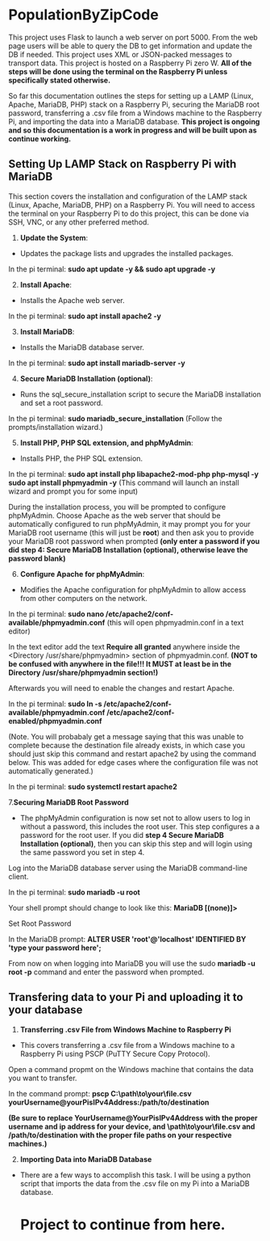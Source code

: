 # PopulationByZipCode
This project uses Flask to launch a web server on port 5000. From the web page users will be able to query the DB to get information and update the DB if needed. This project uses XML or JSON-packed messages to transport data. This project is hosted on a Raspberry Pi zero W. **All of the steps will be done using the terminal on the Raspberry Pi unless specifically stated otherwise.**

So far this documentation outlines the steps for setting up a LAMP (Linux, Apache, MariaDB, PHP) stack on a Raspberry Pi, securing the MariaDB root password, transferring a .csv file from a Windows machine to the Raspberry Pi, and importing the data into a MariaDB database.  **This project is ongoing and so this documentation is a work in progress and will be built upon as continue working.**

## Setting Up LAMP Stack on Raspberry Pi with MariaDB

This section covers the installation and configuration of the LAMP stack (Linux, Apache, MariaDB, PHP) on a Raspberry Pi. You will need to access the terminal on your Raspberry Pi to do this project, this can be done via SSH, VNC, or any other preferred method.

1. **Update the System**:
- Updates the package lists and upgrades the installed packages.

In the pi terminal:
**sudo apt update -y && sudo apt upgrade -y**

2. **Install Apache**:
- Installs the Apache web server.

In the pi terminal:
**sudo apt install apache2 -y**

3. **Install MariaDB**:
- Installs the MariaDB database server.

In the pi terminal:
**sudo apt install mariadb-server -y**

4. **Secure MariaDB Installation (optional)**:
- Runs the sql_secure_installation script to secure the MariaDB installation and set a root password.

In the pi terminal:
**sudo mariadb_secure_installation**
(Follow the prompts/installation wizard.)

5. **Install PHP, PHP SQL extension, and phpMyAdmin**:
- Installs PHP, the PHP SQL extension.

In the pi terminal:
**sudo apt install php libapache2-mod-php php-mysql -y**
**sudo apt install phpmyadmin -y** (This command will launch an install wizard and prompt you for some input)

During the installation process, you will be prompted to configure phpMyAdmin. Choose Apache as the web server that should be automatically configured to run phpMyAdmin, it may prompt you for your MariaDB root username (this will just be **root**) and then ask you to provide your MariaDB root password when prompted **(only enter a password if you did step 4: Secure MariaDB Installation (optional), otherwise leave the password blank)**

6. **Configure Apache for phpMyAdmin**:
- Modifies the Apache configuration for phpMyAdmin to allow access from other computers on the network.

In the pi terminal:
**sudo nano /etc/apache2/conf-available/phpmyadmin.conf** (this will open phpmyadmin.conf in a text editor)

In the text editor add the text **Require all granted** anywhere inside the <Directory /usr/share/phpmyadmin> section of phpmyadmin.conf. **(NOT to be confused with anywhere in the file!!! It MUST at least be in the Directory /usr/share/phpmyadmin section!)**

Afterwards you will need to enable the changes and restart Apache.

In the pi terminal:
**sudo ln -s /etc/apache2/conf-available/phpmyadmin.conf /etc/apache2/conf-enabled/phpmyadmin.conf**

(Note. You will probabaly get a message saying that this was unable to complete because the destination file already exists, in which case you should just skip this command and restart apache2 by using the command below. This was added for edge cases where the configuration file was not automatically generated.)

In the pi terminal:
**sudo systemctl restart apache2**

7.**Securing MariaDB Root Password**
- The phpMyAdmin configuration is now set not to allow users to log in without a password, this includes the root user. This step configures a a password for the root user. If you did **step 4 Secure MariaDB Installation (optional)**, then you can skip this step and will login using the same password you set in step 4.

Log into the MariaDB database server using the MariaDB command-line client.

In the pi terminal:
**sudo mariadb -u root**

Your shell prompt should change to look like this:
**MariaDB [(none)]>**

Set Root Password

In the MariaDB prompt:
**ALTER USER 'root'@'localhost' IDENTIFIED BY 'type your password here';**

From now on when logging into MariaDB you will use the sudo **mariadb -u root -p** command and enter the password when prompted.

## Transfering data to your Pi and uploading it to your database

1. **Transferring .csv File from Windows Machine to Raspberry Pi**
- This covers transferring a .csv file from a Windows machine to a Raspberry Pi using PSCP (PuTTY Secure Copy Protocol).

Open a command propmt on the Windows machine that contains the data you want to transfer.

In the command prompt:
**pscp C:\path\to\your\file.csv yourUsername@yourPisIPv4Address:/path/to/destination**

**(Be sure to replace YourUsername@YourPisIPv4Address with the proper username and ip address for your device, and \path\to\your\file.csv and /path/to/destination with the proper file paths on your respective machines.)**

2. **Importing Data into MariaDB Database**
- There are a few ways to accomplish this task. I will be using a python script that imports the data from the .csv file on my Pi into a MariaDB database.

  # Project to continue from here.
